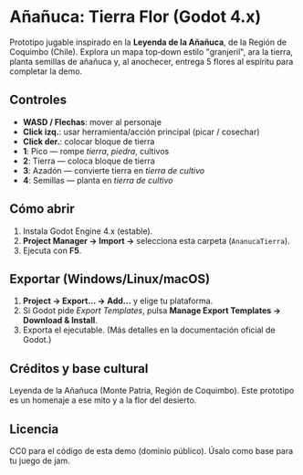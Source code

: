 # Añañuca: Tierra Flor (Godot 4.x)

Prototipo jugable inspirado en la **Leyenda de la Añañuca**, de la Región de Coquimbo (Chile).
Explora un mapa top‑down estilo "granjeril", ara la tierra, planta semillas de añañuca y, al anochecer,
entrega 5 flores al espíritu para completar la demo.

## Controles
- **WASD / Flechas**: mover al personaje
- **Click izq.**: usar herramienta/acción principal (picar / cosechar)
- **Click der.**: colocar bloque de tierra
- **1**: Pico — rompe *tierra*, *piedra*, cultivos
- **2**: Tierra — coloca bloque de tierra
- **3**: Azadón — convierte tierra en *tierra de cultivo*
- **4**: Semillas — planta en *tierra de cultivo*

## Cómo abrir
1. Instala Godot Engine 4.x (estable).
2. **Project Manager → Import →** selecciona esta carpeta (`AnanucaTierra`).
3. Ejecuta con **F5**.

## Exportar (Windows/Linux/macOS)
1. **Project → Export... → Add...** y elige tu plataforma.
2. Si Godot pide *Export Templates*, pulsa **Manage Export Templates → Download & Install**.
3. Exporta el ejecutable. (Más detalles en la documentación oficial de Godot.)

## Créditos y base cultural
Leyenda de la Añañuca (Monte Patria, Región de Coquimbo). Este prototipo es un homenaje
a ese mito y a la flor del desierto.

## Licencia
CC0 para el código de esta demo (dominio público). Úsalo como base para tu juego de jam.
